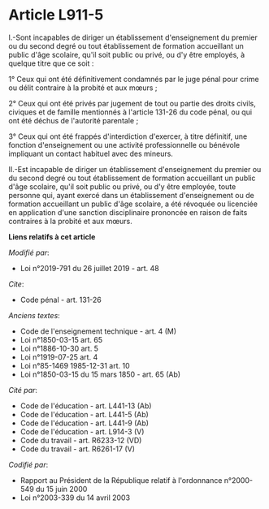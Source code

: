 # Article L911-5

I.-Sont incapables de diriger un établissement d'enseignement du premier ou du second degré ou tout établissement de
formation accueillant un public d'âge scolaire, qu'il soit public ou privé, ou d'y être employés, à quelque titre que ce
soit :

1° Ceux qui ont été définitivement condamnés par le juge pénal pour crime ou délit contraire à la probité et aux mœurs ;

2° Ceux qui ont été privés par jugement de tout ou partie des droits civils, civiques et de famille mentionnés à l'article
131-26 du code pénal, ou qui ont été déchus de l'autorité parentale ;

3° Ceux qui ont été frappés d'interdiction d'exercer, à titre définitif, une fonction d'enseignement ou une activité
professionnelle ou bénévole impliquant un contact habituel avec des mineurs.

II.-Est incapable de diriger un établissement d'enseignement du premier ou du second degré ou tout établissement de formation
accueillant un public d'âge scolaire, qu'il soit public ou privé, ou d'y être employée, toute personne qui, ayant exercé dans
un établissement d'enseignement ou de formation accueillant un public d'âge scolaire, a été révoquée ou licenciée en
application d'une sanction disciplinaire prononcée en raison de faits contraires à la probité et aux mœurs.

**Liens relatifs à cet article**

_Modifié par_:

  - Loi n°2019-791 du 26 juillet 2019 - art. 48

_Cite_:

  - Code pénal - art. 131-26

_Anciens textes_:

  - Code de l'enseignement technique - art. 4 (M)
  - Loi n°1850-03-15 art. 65
  - Loi n°1886-10-30 art. 5
  - Loi n°1919-07-25 art. 4
  - Loi n°85-1469 1985-12-31 art. 10
  - Loi n°1850-03-15 du 15 mars 1850 - art. 65 (Ab)

_Cité par_:

  - Code de l'éducation - art. L441-13 (Ab)
  - Code de l'éducation - art. L441-5 (Ab)
  - Code de l'éducation - art. L441-9 (Ab)
  - Code de l'éducation - art. L914-3 (V)
  - Code du travail - art. R6233-12 (VD)
  - Code du travail - art. R6261-17 (V)

_Codifié par_:

  - Rapport au Président de la République relatif à l'ordonnance n°2000-549 du 15 juin 2000
  - Loi n°2003-339 du 14 avril 2003

